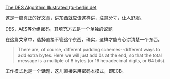 [The DES Algorithm Illustrated (tu-berlin.de)](http://page.math.tu-berlin.de/~kant/teaching/hess/krypto-ws2006/des.htm)

这是一篇真正的好文章，讲东西就应该这样讲，注意分寸，让人舒服。



DES，AES等分组密码，其填充方式是一个单独的议题

在这篇文章中，选择直接不管这个东西，确实，这样才能专心讲清楚一个东西。

> There are, of course, different padding schemes--different ways to add extra bytes. Here we will just add 0s at the end, so that the total message is a multiple of 8 bytes (or 16 hexadecimal digits, or 64 bits).

工作模式也是一个话题，这儿直接采用密码本模式，即ECB。






